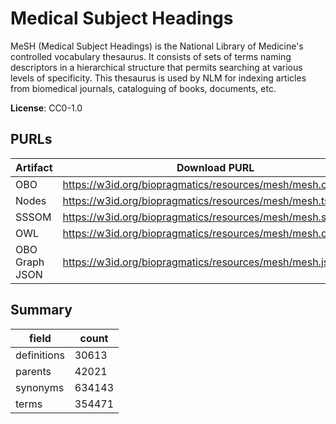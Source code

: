 # Medical Subject Headings

MeSH (Medical Subject Headings) is the National Library of Medicine's controlled vocabulary thesaurus. It consists of sets of terms naming descriptors in a hierarchical structure that permits searching at various levels of specificity. This thesaurus is used by NLM for indexing articles from biomedical journals, cataloguing of books, documents, etc.

**License**: CC0-1.0

## PURLs

| Artifact       | Download PURL                                                | Latest Versioned Download PURL                                    |
|----------------|--------------------------------------------------------------|-------------------------------------------------------------------|
| OBO            | https://w3id.org/biopragmatics/resources/mesh/mesh.obo       | https://w3id.org/biopragmatics/resources/mesh/2024/mesh.obo       |
| Nodes          | https://w3id.org/biopragmatics/resources/mesh/mesh.tsv       | https://w3id.org/biopragmatics/resources/mesh/2024/mesh.tsv       |
| SSSOM          | https://w3id.org/biopragmatics/resources/mesh/mesh.sssom.tsv | https://w3id.org/biopragmatics/resources/mesh/2024/mesh.sssom.tsv |
| OWL            | https://w3id.org/biopragmatics/resources/mesh/mesh.owl.gz    | https://w3id.org/biopragmatics/resources/mesh/2024/mesh.owl.gz    |
| OBO Graph JSON | https://w3id.org/biopragmatics/resources/mesh/mesh.json.gz   | https://w3id.org/biopragmatics/resources/mesh/2024/mesh.json.gz   |

## Summary

| field       |   count |
|-------------|---------|
| definitions |   30613 |
| parents     |   42021 |
| synonyms    |  634143 |
| terms       |  354471 |
